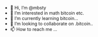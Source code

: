 - 👋 Hi, I’m @mbsty
- 👀 I’m interested in math bitcoin etc.
- 🌱 I’m currently learning bitcoin...
- 💞️ I’m looking to collaborate on .bitcoin..
- 📫 How to reach me ...

<!---
mbsty/mbsty is a ✨ special ✨ repository because its `README.md` (this file) appears on your GitHub profile.
You can click the Preview link to take a look at your changes.
--->
